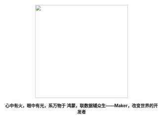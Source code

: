 <p align="center">
<img src="https://abrillant-lee.github.io/IoT/IoT-Logo1.png" width="300" />
</p>

<p align="center">
  <b>心中有火，眼中有光，系万物于 鸿蒙，联数据辅众生——Maker，改变世界的开发者</b>
</p>

